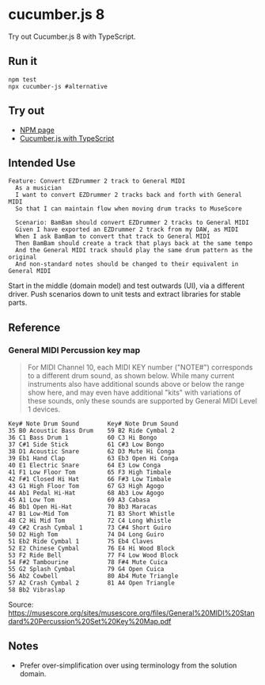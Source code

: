 # cucumber.js 8

Try out Cucumber.js 8 with TypeScript.

## Run it

```shell
npm test
npx cucumber-js #alternative
```

## Try out

- [NPM page](https://www.npmjs.com/package/@cucumber/cucumber)
- [Cucumber.js with TypeScript](https://www.elliotdenolf.com/blog/cucumberjs-with-typescript)

## Intended Use

```gherkin
Feature: Convert EZDrummer 2 track to General MIDI
  As a musician
  I want to convert EZDrummer 2 tracks back and forth with General MIDI
  So that I can maintain flow when moving drum tracks to MuseScore

  Scenario: BamBam should convert EZDrummer 2 tracks to General MIDI
  Given I have exported an EZDrummer 2 track from my DAW, as MIDI
  When I ask BamBam to convert that track to General MIDI
  Then BamBam should create a track that plays back at the same tempo
  And the General MIDI track should play the same drum pattern as the original
  And non-standard notes should be changed to their equivalent in General MIDI
```

Start in the middle (domain model) and test outwards (UI), via a different driver.
Push scenarios down to unit tests and extract libraries for stable parts.

## Reference

### General MIDI Percussion key map

> For MIDI Channel 10, each MIDI KEY number ("NOTE#") corresponds to a
> different drum sound, as shown below. While many current instruments
> also have additional sounds above or below the range show here, and
> may even have additional "kits" with variations of these sounds, only
> these sounds are supported by General MIDI Level 1 devices.

```
Key# Note Drum Sound        Key# Note Drum Sound
35 B0 Acoustic Bass Drum    59 B2 Ride Cymbal 2
36 C1 Bass Drum 1           60 C3 Hi Bongo
37 C#1 Side Stick           61 C#3 Low Bongo
38 D1 Acoustic Snare        62 D3 Mute Hi Conga
39 Eb1 Hand Clap            63 Eb3 Open Hi Conga
40 E1 Electric Snare        64 E3 Low Conga
41 F1 Low Floor Tom         65 F3 High Timbale
42 F#1 Closed Hi Hat        66 F#3 Low Timbale
43 G1 High Floor Tom        67 G3 High Agogo
44 Ab1 Pedal Hi-Hat         68 Ab3 Low Agogo
45 A1 Low Tom               69 A3 Cabasa
46 Bb1 Open Hi-Hat          70 Bb3 Maracas
47 B1 Low-Mid Tom           71 B3 Short Whistle
48 C2 Hi Mid Tom            72 C4 Long Whistle
49 C#2 Crash Cymbal 1       73 C#4 Short Guiro
50 D2 High Tom              74 D4 Long Guiro
51 Eb2 Ride Cymbal 1        75 Eb4 Claves
52 E2 Chinese Cymbal        76 E4 Hi Wood Block
53 F2 Ride Bell             77 F4 Low Wood Block
54 F#2 Tambourine           78 F#4 Mute Cuica
55 G2 Splash Cymbal         79 G4 Open Cuica
56 Ab2 Cowbell              80 Ab4 Mute Triangle
57 A2 Crash Cymbal 2        81 A4 Open Triangle
58 Bb2 Vibraslap
```

Source: <https://musescore.org/sites/musescore.org/files/General%20MIDI%20Standard%20Percussion%20Set%20Key%20Map.pdf>

## Notes

- Prefer over-simplification over using terminology from the solution domain.
